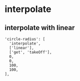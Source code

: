 # interpolate


## interpolate with linear
```
'circle-radius': [
  'interpolate',
  ['linear'],
  ['get', 'takeOff'],
  0,
  0,
  100,
  100,
],
```
              
